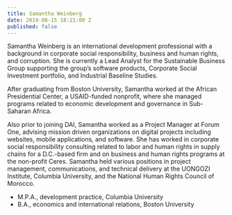 ```yaml
---
title: Samantha Weinberg
date: 2019-08-15 18:21:00 Z
published: false
---
```


Samantha Weinberg is an international development professional with a background in corporate social responsibility, business and human rights, and corruption. She is currently a Lead Analyst for the Sustainable Business Group supporting the group’s software products, Corporate Social Investment portfolio, and Industrial Baseline Studies.

After graduating from Boston University, Samantha worked at the African Presidential Center, a USAID-funded nonprofit, where she managed programs related to economic development and governance in Sub-Saharan Africa. 

Also prior to joining DAI, Samantha worked as a Project Manager at Forum One, advising mission driven organizations on digital projects including websites, mobile applications, and software. She has worked in corporate social responsibility consulting related to labor and human rights in supply chains for a D.C.-based firm and on business and human rights programs at the non-profit Ceres. Samantha held various positions in project management, communications, and technical delivery at the UONGOZI Institute, Columbia University, and the National Human Rights Council of Morocco.

* M.P.A., development practice, Columbia University
* B.A., economics and international relations, Boston University

